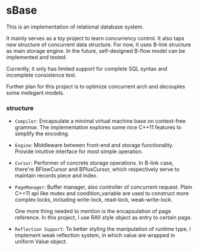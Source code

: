 # sBase

This is an implementation of relational database system. 

It mainly serves as a toy project to learn concurrency control. It also taps new structure of concurrent data structure. For now, it uses B-link structure as main storage engine. In the future, self-designed B-flow model can be implemented and tested.

Currently, it only has limited support for complete SQL syntax and incomplete consistence test.

Further plan for this project is to optimize concurrent arch and decouples some inelegant models.

### structure

* `Compiler`: Encapsulate a minimal virtual machine base on context-free grammar. The implementation explores some nice C++11 features to simplify the encoding.

* `Engine`: Middleware between front-end and storage functionality. Provide intuitive interface for most simple operation.

* `Cursor`: Performer of concrete storage operations. In B-link case, there're BFlowCursor and BPlusCursor, which respectively serve to maintain records piece and index.

* `PageManager`: Buffer manager, also controller of concurrent request. Plain C++11 api like mutex and condition_variable are used to construct more complex locks, including write-lock, read-lock, weak-write-lock.

  One more thing needed to mention is the encapsulation of page reference. In this project, I use RAII style object as entry to certain page.

* `Reflection Support`: To better styling the manipulation of runtime type, I implement weak reflection system, in which value are wrapped in uniform Value object.


